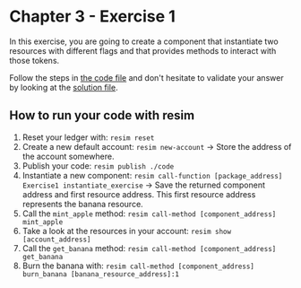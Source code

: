 # Chapter 3 - Exercise 1

In this exercise, you are going to create a component that instantiate two resources with different flags and that provides methods to interact with those tokens.

Follow the steps in [the code file](code/src/lib.rs) and don't hesitate to validate your answer by looking at the [solution file](solution/src/lib.rs).

## How to run your code with resim

1. Reset your ledger with: `resim reset`
1. Create a new default account: `resim new-account` -> Store the address of the account somewhere.
1. Publish your code: `resim publish ./code`
1. Instantiate a new component: `resim call-function [package_address] Exercise1 instantiate_exercise` -> Save the returned component address and first resource address. This first resource address represents the banana resource.
1. Call the `mint_apple` method: `resim call-method [component_address] mint_apple`
1. Take a look at the resources in your account: `resim show [account_address]`
1. Call the `get_banana` method: `resim call-method [component_address] get_banana`
1. Burn the banana with: `resim call-method [component_address] burn_banana [banana_resource_address]:1`
